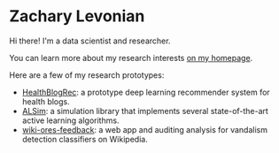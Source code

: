 # Zachary Levonian

Hi there! I'm a data scientist and researcher.

You can learn more about my research interests [on my homepage](https://www-users.cse.umn.edu/~levon003/).

Here are a few of my research prototypes:

 - [HealthBlogRec](https://github.com/levon003/HealthBlogRec): a prototype deep learning recommender system for health blogs.
 - [ALSim](https://github.com/levon003/ALSim): a simulation library that implements several state-of-the-art active learning algorithms.
 - [wiki-ores-feedback](https://github.com/levon003/wiki-ores-feedback): a web app and auditing analysis for vandalism detection classifiers on Wikipedia.
